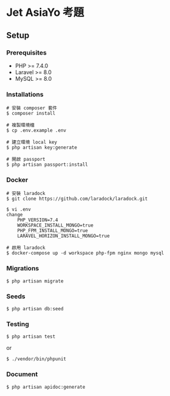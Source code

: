 # Jet AsiaYo 考題

## Setup

### Prerequisites
 - PHP >= 7.4.0
 - Laravel >= 8.0
 - MySQL >= 8.0

### Installations

    # 安裝 composer 套件
    $ composer install

    # 複製環境檔
    $ cp .env.example .env

    # 建立環境 local key
    $ php artisan key:generate
    
    # 開啟 passport
    $ php artisan passport:install

### Docker

    # 安裝 laradock
    $ git clone https://github.com/laradock/laradock.git

    $ vi .env
    change 
        PHP_VERSION=7.4
        WORKSPACE_INSTALL_MONGO=true
        PHP_FPM_INSTALL_MONGO=true
        LARAVEL_HORIZON_INSTALL_MONGO=true

    # 啟用 laradock
    $ docker-compose up -d workspace php-fpm nginx mongo mysql

### Migrations

    $ php artisan migrate

### Seeds

    $ php artisan db:seed

### Testing

    $ php artisan test 

or

    $ ./vendor/bin/phpunit

### Document

    $ php artisan apidoc:generate
    
